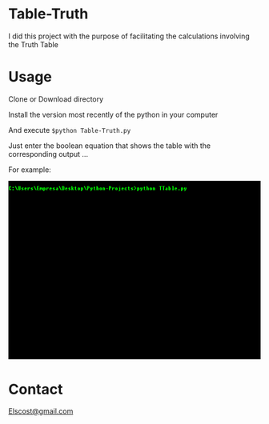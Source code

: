 # Table-Truth

I did this project with the purpose of facilitating the calculations involving the Truth Table

# Usage

Clone or Download directory

Install the version most recently of the python in your computer

And execute ```$python Table-Truth.py```

Just enter the boolean equation that shows the table with the corresponding output ...

For example:

![Table Truth](https://github.com/NElscost/Table-Truth/blob/master/Gif.gif)

# Contact

Elscost@gmail.com
